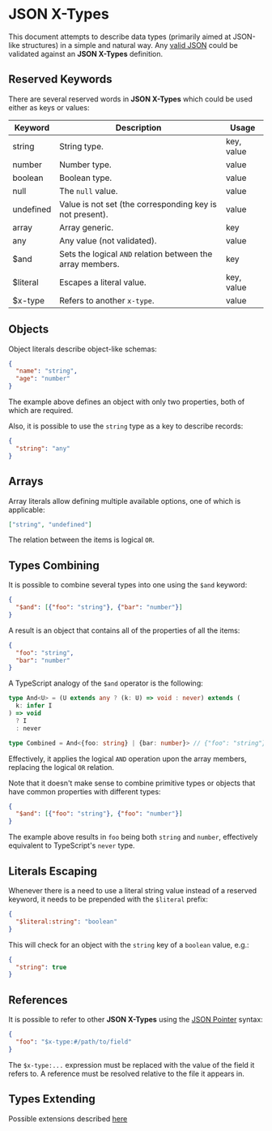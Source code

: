 # JSON X-Types

This document attempts to describe data types (primarily aimed at JSON-like structures) in a simple and natural way.
Any [valid JSON](https://www.json.org/) could be validated against an **JSON X-Types** definition.

## Reserved Keywords

There are several reserved words in **JSON X-Types** which could be used either as keys or values:

| Keyword   | Description                                                | Usage      |
| --------- | ---------------------------------------------------------- | ---------- |
| string    | String type.                                               | key, value |
| number    | Number type.                                               | value      |
| boolean   | Boolean type.                                              | value      |
| null      | The `null` value.                                          | value      |
| undefined | Value is not set (the corresponding key is not present).   | value      |
| array     | Array generic.                                             | key        |
| any       | Any value (not validated).                                 | value      |
| $and      | Sets the logical `AND` relation between the array members. | key        |
| $literal  | Escapes a literal value.                                   | key, value |
| $x-type   | Refers to another `x-type`.                                | value      |

## Objects

Object literals describe object-like schemas:

```json
{
  "name": "string",
  "age": "number"
}
```

The example above defines an object with only two properties, both of which are required.

Also, it is possible to use the `string` type as a key to describe records:

```json
{
  "string": "any"
}
```

<!-- TODO: consider validating tuples as objects with integer-like keys, e.g.:

```json
{
  "0": "number",
  "1": "number"
}
```
-->

## Arrays

Array literals allow defining multiple available options, one of which is applicable:

```json
["string", "undefined"]
```

The relation between the items is logical `OR`.

## Types Combining

It is possible to combine several types into one using the `$and` keyword:

```json
{
  "$and": [{"foo": "string"}, {"bar": "number"}]
}
```

A result is an object that contains all of the properties of all the items:

```json
{
  "foo": "string",
  "bar": "number"
}
```

A TypeScript analogy of the `$and` operator is the following:

```ts
type And<U> = (U extends any ? (k: U) => void : never) extends (
  k: infer I
) => void
  ? I
  : never

type Combined = And<{foo: string} | {bar: number}> // {"foo": "string"} & {"bar": "number"} ≡ {"foo": "string", "bar": "number"}
```

Effectively, it applies the logical `AND` operation upon the array members, replacing the logical `OR` relation.

Note that it doesn't make sense to combine primitive types or objects that have common properties with different types:

```json
{
  "$and": [{"foo": "string"}, {"foo": "number"}]
}
```

The example above results in `foo` being both `string` and `number`, effectively equivalent to TypeScript's `never` type.

## Literals Escaping

Whenever there is a need to use a literal string value instead of a reserved keyword, it needs to be prepended with the `$literal` prefix:

```json
{
  "$literal:string": "boolean"
}
```

This will check for an object with the `string` key of a `boolean` value, e.g.:

```json
{
  "string": true
}
```

## References

It is possible to refer to other **JSON X-Types** using the [JSON Pointer](https://datatracker.ietf.org/doc/html/rfc6901) syntax:

```json
{
  "foo": "$x-type:#/path/to/field"
}
```

The `$x-type:...` expression must be replaced with the value of the field it refers to.
A reference must be resolved relative to the file it appears in.

<!--
## Json Type

Represents any valid JSON.

Q: Is there a real need to have both `any` and `json`? What else apart from json could be in any and still it is valid? `{array: "undefined"}`?
Anyway, it could be described in terms of **JSON X-Types** as the following:

```json
[
  "string",
  "number",
  "boolean",
  null,
  {"string": "$x-type:#/"},
  {"array": "$x-type:#/"}
]
```
-->

## Types Extending

Possible extensions described [here](./extensions.md)
